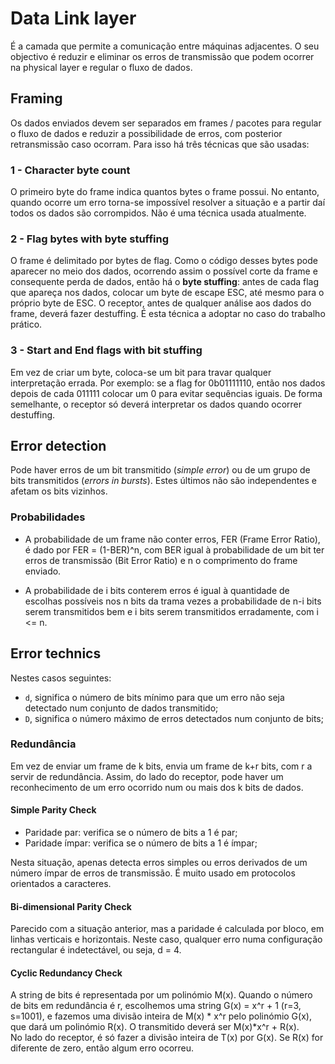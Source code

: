# Data Link layer

É a camada que permite a comunicação entre máquinas adjacentes. O seu objectivo é reduzir e eliminar os erros de transmissão que podem ocorrer na physical layer e regular o fluxo de dados.

## Framing

Os dados enviados devem ser separados em frames / pacotes para regular o fluxo de dados e reduzir a possibilidade de erros, com posterior retransmissão caso ocorram. Para isso há três técnicas que são usadas:

### 1 - Character byte count

O primeiro byte do frame indica quantos bytes o frame possui. No entanto, quando ocorre um erro torna-se impossível resolver a situação e a partir daí todos os dados são corrompidos. Não é uma técnica usada atualmente.

### 2 - Flag bytes with byte stuffing

O frame é delimitado por bytes de flag. Como o código desses bytes pode aparecer no meio dos dados, ocorrendo assim o possível corte da frame e consequente perda de dados, então há o **byte stuffing**: antes de cada flag que apareça nos dados, colocar um byte de escape ESC, até mesmo para o próprio byte de ESC. O receptor, antes de qualquer análise aos dados do frame, deverá fazer destuffing. É esta técnica a adoptar no caso do trabalho prático.

### 3 - Start and End flags with bit stuffing

Em vez de criar um byte, coloca-se um bit para travar qualquer interpretação errada. Por exemplo: se a flag for 0b01111110, então nos dados depois de cada 011111 colocar um 0 para evitar sequências iguais. De forma semelhante, o receptor só deverá interpretar os dados quando ocorrer destuffing.

## Error detection

Pode haver erros de um bit transmitido (*simple error*) ou de um grupo de bits transmitidos (*errors in bursts*). Estes últimos não são independentes e afetam os bits vizinhos.

### Probabilidades

- A probabilidade de um frame não conter erros, FER (Frame Error Ratio), é dado por FER = (1-BER)^n, com BER igual à probabilidade de um bit ter erros de transmissão (Bit Error Ratio) e n o comprimento do frame enviado. 

- A probabilidade de i bits conterem erros é igual à quantidade de escolhas possíveis nos n bits da trama vezes a probabilidade de n-i bits serem transmitidos bem e i bits serem transmitidos erradamente, com i <= n.

## Error technics

Nestes casos seguintes:
- `d`, significa o número de bits mínimo para que um erro não seja detectado num conjunto de dados transmitido;
- `D`, significa o número máximo de erros detectados num conjunto de bits;

### Redundância

Em vez de enviar um frame de k bits, envia um frame de k+r bits, com r a servir de redundância. Assim, do lado do receptor, pode haver um reconhecimento de um erro ocorrido num ou mais dos k bits de dados. 

#### Simple Parity Check

- Paridade par: verifica se o número de bits a 1 é par;
- Paridade ímpar: verifica se o número de bits a 1 é ímpar;

Nesta situação, apenas detecta erros simples ou erros derivados de um número ímpar de erros de transmissão. É muito usado em protocolos orientados a caracteres. 

#### Bi-dimensional Parity Check

Parecido com a situação anterior, mas a paridade é calculada por bloco, em linhas verticais e horizontais. Neste caso, qualquer erro numa configuração rectangular é indetectável, ou seja, d = 4. 

#### Cyclic Redundancy Check

A string de bits é representada por um polinómio M(x). Quando o número de bits em redundância é r, escolhemos uma string G(x) = x^r + 1 (r=3, s=1001), e fazemos uma divisão inteira de M(x) * x^r pelo polinómio G(x), que dará um polinómio R(x). O transmitido deverá ser M(x)*x^r + R(x). <br>
No lado do receptor, é só fazer a divisão inteira de T(x) por G(x). Se R(x) for diferente de zero, então algum erro ocorreu. 